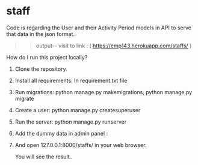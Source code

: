 # staff

Code is regarding the User and their Activity Period models in API to serve that data in the json format.

>>output--   visit to link : ( https://emp143.herokuapp.com/staffs/ )


How do I run this project locally? 

1. Clone the repository.

2. Install all requirements:
   In requirement.txt file 

3. Run migrations:
   python manage.py makemigrations,
   python manage.py migrate
   
4. Create a user:
   python manage.py createsuperuser
   
5. Run the server:
   python manage.py runserver
   
6. Add the dummy data in admin panel :

7. And open 127.0.0.1:8000/staffs/ in your web browser.

   You will see the result..

